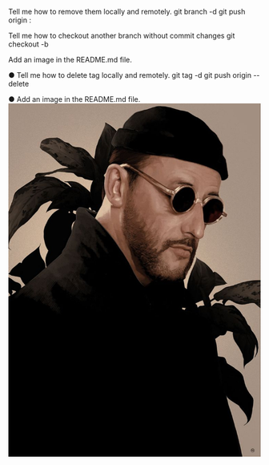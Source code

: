 Tell me how to remove them locally and remotely.
git branch -d <Branch Name>
git push origin :<Branch Name>

 Tell me how to checkout another branch without commit changes
 git checkout -b <BranchName>

 Add an image in the README.md file.

 ● Tell me how to delete tag locally and remotely.
 git tag -d <tagname>
 git push origin --delete <tagname>


● Add an image in the README.md file.
![Leon](leonThe.jpeg)

 
